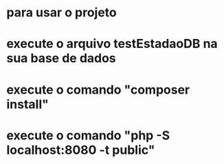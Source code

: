 # para usar o projeto

# execute o arquivo testEstadaoDB na sua base de dados

# execute o comando "composer install"

# execute o comando "php -S localhost:8080 -t public"

